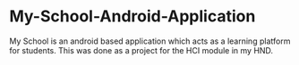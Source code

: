# My-School-Android-Application
My School is an android based application which acts as a learning platform for students.  This was done as a project for the HCI module in my HND.
